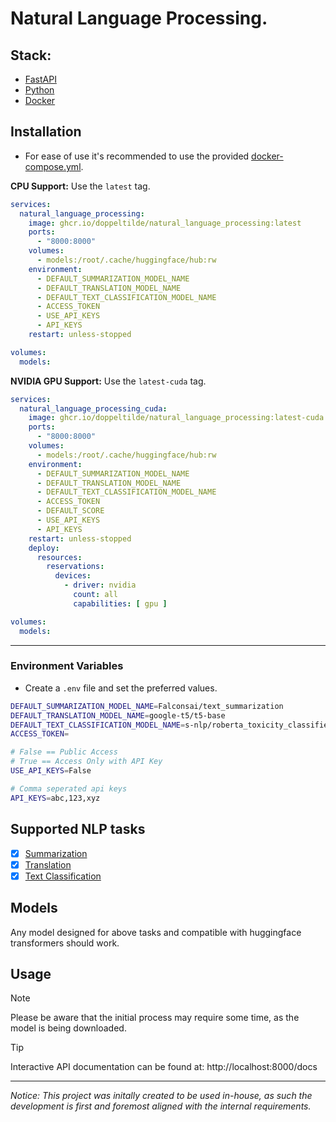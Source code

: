 # Natural Language Processing.

## Stack:
- [FastAPI](https://fastapi.tiangolo.com)
- [Python](https://www.python.org)
- [Docker](https://docker.com)

## Installation

- For ease of use it's recommended to use the provided [docker-compose.yml](https://github.com/doppeltilde/natural_language_processing/blob/main/docker-compose.yml).

**CPU Support:** Use the `latest` tag.
```yml
services:
  natural_language_processing:
    image: ghcr.io/doppeltilde/natural_language_processing:latest
    ports:
      - "8000:8000"
    volumes:
      - models:/root/.cache/huggingface/hub:rw
    environment:
      - DEFAULT_SUMMARIZATION_MODEL_NAME
      - DEFAULT_TRANSLATION_MODEL_NAME
      - DEFAULT_TEXT_CLASSIFICATION_MODEL_NAME
      - ACCESS_TOKEN
      - USE_API_KEYS
      - API_KEYS
    restart: unless-stopped

volumes:
  models:
```

**NVIDIA GPU Support:** Use the `latest-cuda` tag.
```yml
services:
  natural_language_processing_cuda:
    image: ghcr.io/doppeltilde/natural_language_processing:latest-cuda
    ports:
      - "8000:8000"
    volumes:
      - models:/root/.cache/huggingface/hub:rw
    environment:
      - DEFAULT_SUMMARIZATION_MODEL_NAME
      - DEFAULT_TRANSLATION_MODEL_NAME
      - DEFAULT_TEXT_CLASSIFICATION_MODEL_NAME
      - ACCESS_TOKEN
      - DEFAULT_SCORE
      - USE_API_KEYS
      - API_KEYS
    restart: unless-stopped
    deploy:
      resources:
        reservations:
          devices:
            - driver: nvidia
              count: all
              capabilities: [ gpu ]

volumes:
  models:
```

---

### Environment Variables

- Create a `.env` file and set the preferred values.
```sh
DEFAULT_SUMMARIZATION_MODEL_NAME=Falconsai/text_summarization
DEFAULT_TRANSLATION_MODEL_NAME=google-t5/t5-base
DEFAULT_TEXT_CLASSIFICATION_MODEL_NAME=s-nlp/roberta_toxicity_classifier
ACCESS_TOKEN=

# False == Public Access
# True == Access Only with API Key
USE_API_KEYS=False

# Comma seperated api keys
API_KEYS=abc,123,xyz
```

## Supported NLP tasks
- [x] [Summarization](https://huggingface.co/tasks/summarization)
- [x] [Translation](https://huggingface.co/tasks/translation)
- [x] [Text Classification](https://huggingface.co/tasks/text-classification)

## Models
Any model designed for above tasks and compatible with huggingface transformers should work.

## Usage

> [!NOTE]
> Please be aware that the initial process may require some time, as the model is being downloaded.

> [!TIP]
> Interactive API documentation can be found at: http://localhost:8000/docs

---

_Notice:_ _This project was initally created to be used in-house, as such the
development is first and foremost aligned with the internal requirements._